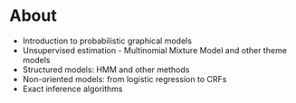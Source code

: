 # About
* Introduction to probabilistic graphical models
* Unsupervised estimation - Multinomial Mixture Model and other theme models
* Structured models: HMM and other methods 
* Non-oriented models: from logistic regression to CRFs
* Exact inference algorithms
